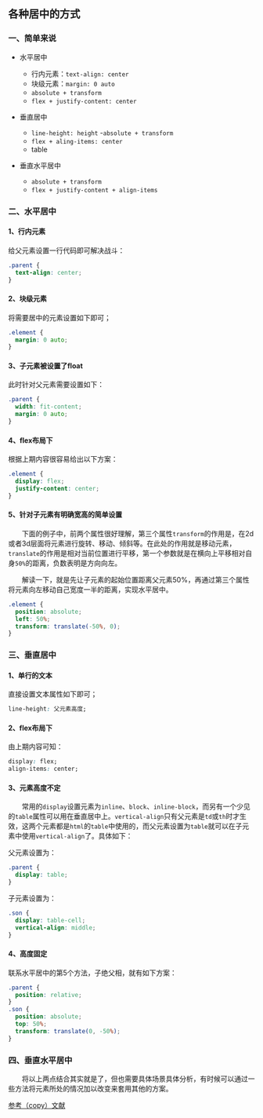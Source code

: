 ## 各种居中的方式

### 一、简单来说

- 水平居中
  - 行内元素：`text-align: center`
  - 块级元素：`margin: 0 auto`
  - `absolute + transform`
  - `flex + justify-content: center`

- 垂直居中
  - `line-height: height`
  -`absolute + transform`
  - `flex + aling-items: center`
  - table

- 垂直水平居中
  - `absolute + transform`
  - `flex + justify-content + align-items`

### 二、水平居中

#### 1、行内元素

给父元素设置一行代码即可解决战斗：
```css
.parent {
  text-align: center;
}
```

#### 2、块级元素

将需要居中的元素设置如下即可；
```css
.element {
  margin: 0 auto;
}
```

#### 3、子元素被设置了float

此时针对父元素需要设置如下：
```css
.parent {
  width: fit-content;
  margin: 0 auto;
}
```

#### 4、flex布局下

根据上期内容很容易给出以下方案：
```css
.element {
  display: flex;
  justify-content: center;
}
```

#### 5、针对子元素有明确宽高的简单设置

&emsp;&emsp;下面的例子中，前两个属性很好理解，第三个属性`transform`的作用是，在2d或者3d层面将元素进行旋转、移动、倾斜等。在此处的作用就是移动元素，`translate`的作用是相对当前位置进行平移，第一个参数就是在横向上平移相对自身`50%`的距离，负数表明是方向向左。

&emsp;&emsp;解读一下，就是先让子元素的起始位置距离父元素50%，再通过第三个属性将元素向左移动自己宽度一半的距离，实现水平居中。
```css
.element {
  position: absolute;
  left: 50%;
  transform: translate(-50%, 0);
}
```

### 三、垂直居中

#### 1、单行的文本

直接设置文本属性如下即可；
```css
line-height: 父元素高度;
```

#### 2、flex布局下

由上期内容可知：
```css
display: flex;
align-items: center;
```

#### 3、元素高度不定

&emsp;&emsp;常用的`display`设置元素为`inline`、`block`、`inline-block`，而另有一个少见的`table`属性可以用在垂直居中上。`vertical-align`只有父元素是`td`或`th`时才生效，这两个元素都是`html`的`table`中使用的，而父元素设置为`table`就可以在子元素中使用`vertical-align`了。具体如下：

父元素设置为：
```css
.parent {
  display: table;
}
```
子元素设置为：
```css
.son {
  display: table-cell;
  vertical-align: middle;
}
```

#### 4、高度固定

联系水平居中的第5个方法，子绝父相，就有如下方案：
```css
.parent {
  position: relative;
}
.son {
  position: absolute;
  top: 50%;
  transform: translate(0, -50%);
}
```

### 四、垂直水平居中

&emsp;&emsp;将以上两点结合其实就是了，但也需要具体场景具体分析，有时候可以通过一些方法将元素所处的情况加以改变来套用其他的方案。

[参考（copy）文献](https://juejin.cn/post/6844903474879004680)